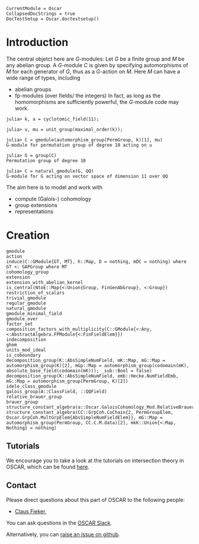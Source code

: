 ```@meta
CurrentModule = Oscar
CollapsedDocStrings = true
DocTestSetup = Oscar.doctestsetup()
```

# Introduction

The central objetct here are $G$-modules: 
Let $G$ be a finite group and $M$ be any abelian group. A $G$-module
$C$ is given by specifying automorphisms of $M$ for each generator of $G$, 
thus as a $G$-action on $M$. Here $M$ can have a wide range of types, 
including
 - abelian groups
 - fp-modules (over fields/ the integers)
In fact, as long as the homomorphisms are sufficiently powerful, the $G$-module
code may work.


```jldoctest
julia> k, a = cyclotomic_field(11);

julia> u, mu = unit_group(maximal_order(k));

julia> C = gmodule(automorphism_group(PermGroup, k)[1], mu)
G-module for permutation group of degree 10 acting on u

julia> G = group(C)
Permutation group of degree 10

julia> C = natural_gmodule(G, QQ)
G-module for G acting on vector space of dimension 11 over QQ

```

The aim here is to model and work with
 - compute (Galois-) cohomology
 - group extensions
 - representations

# Creation
```@docs
gmodule
action
induce(C::GModule{GT, MT}, h::Map, D = nothing, mDC = nothing) where GT <: GAPGroup where MT
cohomology_group
extension
extension_with_abelian_kernel
is_central(NtoE::Map{<:Union{Group, FinGenAbGroup}, <:Group})
restriction_of_scalars
trivial_gmodule
regular_gmodule
natural_gmodule
gmodule_minimal_field
gmodule_over
factor_set
composition_factors_with_multiplicity(C::GModule{<:Any, <:AbstractAlgebra.FPModule{<:FinFieldElem}})
indecomposition
ghom
units_mod_ideal
is_coboundary
decomposition_group(K::AbsSimpleNumField, mK::Map, mG::Map = automorphism_group(K)[2], mGp::Map = automorphism_group(codomain(mK), absolute_base_field(codomain(mK))); _sub::Bool = false)
decomposition_group(K::AbsSimpleNumField, emb::Hecke.NumFieldEmb, mG::Map = automorphism_group(PermGroup, K)[2])
idele_class_gmodule
galois_group(A::ClassField, ::QQField)
relative_brauer_group
brauer_group
structure_constant_algebra(a::Oscar.GaloisCohomology_Mod.RelativeBrauerGroupElem)
structure_constant_algebra(CC::GrpCoh.CoChain{2, PermGroupElem, Oscar.GrpCoh.MultGrpElem{AbsSimpleNumFieldElem}}, mG::Map = automorphism_group(PermGroup, CC.C.M.data)[2], mkK::Union{<:Map, Nothing} = nothing)
```

## Tutorials

We encourage you to take a look at the tutorials on intersection theory in OSCAR,
which can be found [here](https://www.oscar-system.org/tutorials/IntersectionTheory/).


## Contact

Please direct questions about this part of OSCAR to the following
people:
* [Claus Fieker](https://math.rptu.de/en/wgs/agag/people/head/fieker),

You can ask questions in the [OSCAR Slack](https://www.oscar-system.org/community/#slack).

Alternatively, you can [raise an issue on github](https://www.oscar-system.org/community/#how-to-report-issues).
